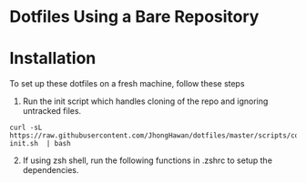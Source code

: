 # Dotfiles Using a Bare Repository

# Installation

To set up these dotfiles on a fresh machine, follow these steps

1. Run the init script which handles cloning of the repo and ignoring untracked files. 

```
curl -sL https://raw.githubusercontent.com/JhongHawan/dotfiles/master/scripts/config-init.sh  | bash
```

2. If using zsh shell, run the following functions in .zshrc to setup the dependencies. 

